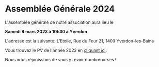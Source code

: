 # Assemblée Générale 2024

L'assemblée générale de notre association aura lieu le

__Samedi 9 mars 2023 à 10h30 à Yverdon__

L'adresse est la suivante: L'Etoile, Rue du Four 21, 1400 Yverdon-les-Bains

Vous trouvez le PV de l'année 2023 en [cliquant ici](../uploads/PV_AG_2023_ET.pdf).

Nous nous réjouissons de vous y revoir nombreux-ses ! 
